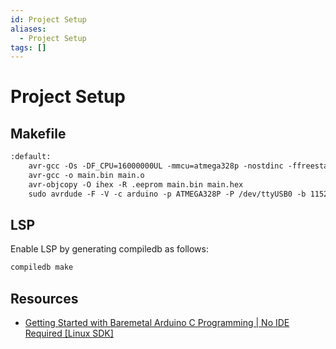 ```yaml
---
id: Project Setup
aliases:
  - Project Setup
tags: []
---
```


# Project Setup

## Makefile

```makefile
:default:
	avr-gcc -Os -DF_CPU=16000000UL -mmcu=atmega328p -nostdinc -ffreestanding -isystem/usr/avr/include -c -o main.o main.c
	avr-gcc -o main.bin main.o
	avr-objcopy -O ihex -R .eeprom main.bin main.hex
	sudo avrdude -F -V -c arduino -p ATMEGA328P -P /dev/ttyUSB0 -b 115200 -U flash:w:main.hex
```

## LSP

Enable LSP by generating compiledb as follows:

```bash
compiledb make
```

## Resources

- [ Getting Started with Baremetal Arduino C Programming | No IDE Required [Linux SDK] ](https://youtu.be/j4xw8QomkXs?si=E9jAcrLB5qtrrXxL)
